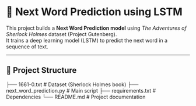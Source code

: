# 📝 Next Word Prediction using LSTM

This project builds a **Next Word Prediction model** using *The Adventures of Sherlock Holmes* dataset (Project Gutenberg).  
It trains a deep learning model (LSTM) to predict the next word in a sequence of text.

---

## 📂 Project Structure
├── 1661-0.txt # Dataset (Sherlock Holmes book)
├── next_word_prediction.py # Main script
├── requirements.txt # Dependencies
└── README.md # Project documentation
